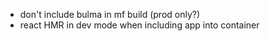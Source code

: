 * don't include bulma in mf build (prod only?)
* react HMR in dev mode when including app into container